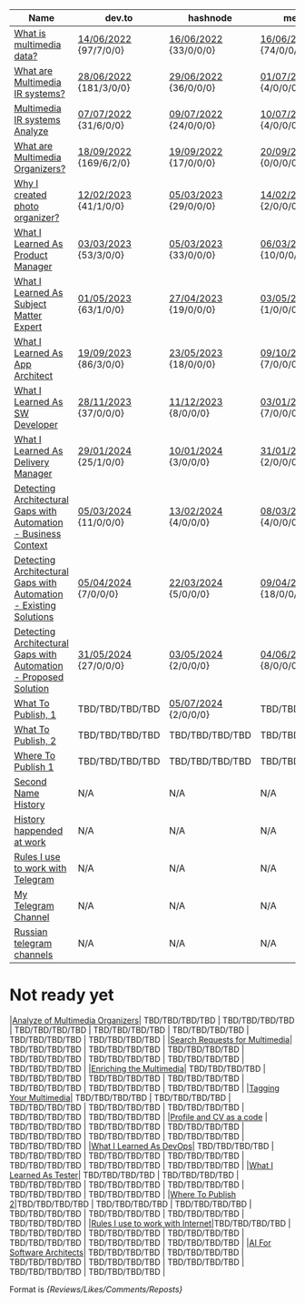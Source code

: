 |Name       | dev.to | hashnode   | medium     |reddit     | quora      | hackernoon | linkedin |
|-----------|--------|------------|------------|-----------|------------|------------|:--------:|
|[What is multimedia data?](./MultimediaData_en.md)| [14/06/2022](https://dev.to/dimanikulin/what-is-multimedia-data-111f) {97/7/0/0} |[16/06/2022](https://dimanikulin.hashnode.dev/what-is-multimedia-data) {33/0/0/0} | [16/06/2022](https://medium.com/@dimanikulin_43511/what-is-multimedia-data-16c2bfdb3829) {74/0/0/0} | [16/06/2022](https://www.reddit.com/r/fva/comments/ve7188/what_is_multimedia_data/) {320/0/0/0} | [19/06/2022](https://www.quora.com/profile/Dima-Nikulin-2/What-is-Multimedia-Data-We-live-in-the-digital-data-era-and-growing-of-the-Internet-gives-us-a-possibility-to-find-th) {34/0/0/0} | N/A | N/A |
|[What are Multimedia IR systems?](./MultimediaIRSystems_en.md)| [28/06/2022](https://dev.to/dimanikulin/what-are-multimedia-ir-systems-5c7n) {181/3/0/0} | [29/06/2022](https://dimanikulin.hashnode.dev/what-are-multimedia-ir-systems) {36/0/0/0} | [01/07/2022](https://medium.com/@dimanikulin_43511/what-are-multimedia-ir-systems-531366920642) {4/0/0/0} | [30/06/2022](https://www.reddit.com/r/fva/comments/vpl9z4/what_are_multimedia_ir_systems/) {57/0/0/0} | [03/07/2022](https://www.quora.com/profile/Dima-Nikulin-2/What-are-Multimedia-IR-Systems-Lets-briefly-overview-the-Multimedia-IR-systems-According-to-the-Wikipedia-https) {7/0/0/0} | N/A | N/A |
|[Multimedia IR systems Analyze](./MultimediaIRSystemsAnalyze_en.md)|[07/07/2022](https://dev.to/dimanikulin/multimedia-ir-systems-analyze-4e17) {31/6/0/0} | [09/07/2022](https://dimanikulin.hashnode.dev/multimedia-ir-systems-analyze) {24/0/0/0} | [10/07/2022](https://medium.com/@dimanikulin_43511/multimedia-ir-systems-analyze-67d40a5537c5) {4/0/0/0} | [12/07/2022](https://www.reddit.com/r/fva/comments/vxen0s/multimedia_ir_systems_analyze/) {41/0/0/0} | [13/07/2022](https://www.quora.com/profile/Dima-Nikulin-2/Multimedia-IR-Systems-analyze-Let-us-compare-several-multimedia-IR-systems-by-covering-requirements-and-needs-we-identi) {11/0/0/0} | N/A | N/A |
|[What are Multimedia Organizers?](./MultimediaOrganizers_en.md)| [18/09/2022](https://dev.to/dimanikulin/what-are-the-photo-organizers-1na9) {169/6/2/0} | [19/09/2022](https://dimanikulin.hashnode.dev/what-are-the-photo-organizers) {17/0/0/0} | [20/09/2022](https://medium.com/@dimanikulin_43511/multimedia-organizers-functions-e8def4e7d550) {0/0/0/0} | [20/08/2022](https://www.reddit.com/r/fva/comments/xkum82/what_are_the_multimedia_organizers/) {283/0/0/0} | [22/09/2022](https://www.quora.com/profile/Dima-Nikulin-2/What-are-the-Multimedia-Organizers-Multimedia-Organizers-functions-They-currently-perform-the-search-in-photo-set) {83/0/0/0} | N/A | N/A |
|[Why I created photo organizer?](./WhyCreatedPhotoOrganizer_en.md) | [12/02/2023](https://dev.to/dimanikulin/why-i-decided-to-create-my-photo-organizer-1g7n) {41/1/0/0} | [05/03/2023](https://dimanikulin.hashnode.dev/why-i-decided-to-create-my-photo-organizer) {29/0/0/0} | [14/02/2023](https://medium.com/@dimanikulin_43511/why-i-decided-to-create-my-photo-organizer-84ab40565927) {2/0/0/0} | [12/02/2023](https://www.reddit.com/r/fva/comments/112s9q1/why_i_decided_to_create_my_photo_organizer/) {178/0/0/0} | [17/02/2023](https://www.quora.com/profile/Dima-Nikulin-2/Why-I-decided-to-create-my-photo-organizer-As-a-child-I-used-to-flip-through-family-photo-album-to-see-my-relatives-w) {84/0/0/0} | N/A | [20/02/2023](https://www.linkedin.com/posts/dimanikulin_productengineering-photos-activity-7034072973523193856-MvF4?utm_source=share&utm_medium=member_desktop) {1533/5/0/0} |
|[What I Learned As Product Manager](./WhatILearnedAsProductManager_en.md) | [03/03/2023](https://dev.to/dimanikulin/what-i-learned-as-a-product-manager-while-creating-my-product-3fom) {53/3/0/0} | [05/03/2023](https://dimanikulin.hashnode.dev/what-i-learned-as-a-product-manager-while-creating-my-product) {33/0/0/0} | [06/03/2023](https://medium.com/@dimanikulin_43511/what-i-learned-as-a-product-manager-while-creating-my-product-d2cc97b23421) {10/0/0/0} | [10/03/2023](https://www.reddit.com/r/fva/comments/11nnrds/what_i_learned_as_a_product_manager_while/) {233/0/0/0} | [14/03/2023](https://www.quora.com/profile/Dima-Nikulin-2/What-I-learned-as-a-Product-Manager-while-creating-my-product-Design-Thinking-The-first-product-I-was-thinking-about-w-2) {80/0/0/0} | [01/05/2023](https://hackernoon.com/why-i-decided-to-create-a-photo-organizer-and-what-i-learned-as-a-result) {164/6/0/0} | [20/03/2023](https://www.linkedin.com/posts/dimanikulin_activity-7043490960445480960-KIPT?utm_source=share&utm_medium=member_desktop) {1360/1/0/0} |
|[What I Learned As Subject Matter Expert](./WhatILearnedAsSubjectMatterExpert_en.md) | [01/05/2023](https://dev.to/dimanikulin/what-i-learned-as-a-subject-matter-expert-while-creating-my-product-a42) {63/1/0/0} | [27/04/2023](https://dimanikulin.hashnode.dev/what-i-learned-as-a-subject-matter-expert-while-creating-my-product) {19/0/0/0} | [03/05/2023](https://medium.com/@dimanikulin_43511/what-i-learned-as-a-subject-matter-expert-while-creating-my-product-bae1e32db1b4) {1/0/0/0} | [15/05/2023](https://www.reddit.com/r/fva/comments/13i0mr6/what_i_learned_as_a_subject_matter_expert_while/) {207/0/0/0} | [17/05/2023](https://www.quora.com/profile/Dima-Nikulin-2/What-I-learned-as-a-Subject-Matter-Expert-while-creating-my-product) {6/0/0/0} | [08/12/2023](https://hackernoon.com/what-i-learned-as-a-subject-matter-expert-while-creating-my-product) {92/4/0/0} | [5/09/2023](https://www.linkedin.com/posts/dimanikulin_multimedia-metadata-organizers-activity-7108344168963334144-VIMY?utm_source=share&utm_medium=member_desktop) {1959/0/0/0} |
|[What I Learned As App Architect](./WhatILearnedAsAppArchitect_en.md) | [19/09/2023](https://dev.to/dimanikulin/what-i-learned-as-an-application-architect-while-creating-my-product-2j7p) {86/3/0/0} | [23/05/2023](https://dimanikulin.hashnode.dev/what-i-learned-as-an-application-architect-while-creating-my-product) {18/0/0/0} | [09/10/2023](https://medium.com/@dimanikulin_43511/what-i-learned-as-an-application-architect-while-creating-my-product-19852d4fdc16) {7/0/0/0} | [30/09/2023](https://www.reddit.com/r/fva/comments/16w0zr6/what_i_learned_as_an_application_architect_while/) {187/0/0/0} | [30/10/2023](https://www.quora.com/profile/Dima-Nikulin-2/What-I-learned-as-an-Application-Architect-while-creating-my-product) {4/0/0/0} | [27/12/2023](https://hackernoon.com/everything-i-learned-as-an-application-architect-while-creating-my-product) {64/5/0/0} | [18/10/2023](https://www.linkedin.com/posts/dimanikulin_activity-7120300166040989696-RtLh/?utm_source=share&utm_medium=member_desktop) {1992/13/0/0} |
|[What I Learned As SW Developer](./WhatILearnedAsSoftwareDeveloper_en.md)| [28/11/2023](https://dev.to/dimanikulin/what-i-learned-as-a-software-developer-while-creating-my-product-5a99) {37/0/0/0} | [11/12/2023](https://dimanikulin.hashnode.dev/what-i-learned-as-a-software-developer-while-creating-my-product) {8/0/0/0} | [03/01/2023](https://medium.com/@dimanikulin_43511/what-i-learned-as-a-software-developer-while-creating-my-product-fc7e3ac2534b) {7/0/0/0} | [04/01/2023](https://www.reddit.com/r/fva/comments/18y7jhe/what_i_learned_as_a_software_developer_while/) {280/0/0/0} | [08/01/2023](https://www.quora.com/profile/Dima-Nikulin-2/What-I-learned-as-a-Software-Developer-while-creating-my-product-Overview-This-article-delves-into-the-importance-of-c) {29/0/0/0} | [01/01/2024](https://hackernoon.com/everything-i-learned-as-a-software-developer-while-creating-my-product) {214/4/0/0} | [02/01/2024](https://www.linkedin.com/posts/dimanikulin_softwaredevelopment-codequality-documentation-activity-7147854830793924608-rx6Q?utm_source=share&utm_medium=member_desktop) {2664/6/2/0} |
|[What I Learned As Delivery Manager](./WhatILearnedAsDeliveryManager_en.md)| [29/01/2024](https://dev.to/dimanikulin/what-i-learned-as-a-delivery-manager-while-creating-my-product-55o1) {25/1/0/0} | [10/01/2024](https://dimanikulin.hashnode.dev/what-i-learned-as-a-delivery-manager-while-creating-my-product) {3/0/0/0} | [31/01/2024](https://medium.com/@dimanikulin_43511/what-i-learned-as-a-delivery-manager-while-creating-my-product-b466f0eb59a9) {2/0/0/0} | [05/02/2024](https://www.reddit.com/user/dimanikulin/comments/1ajaq6r/what_i_learned_as_a_delivery_manager_while/) {122/0/0/0} | [07/02/2024](https://www.quora.com/profile/Dima-Nikulin-2/What-I-learned-as-a-Delivery-Manager-while-creating-my-product) {5/0/0/0} | [17/01/2024](https://hackernoon.com/everything-i-learned-as-a-delivery-manager-while-creating-my-product) {428/4/0/0} | [23/01/2024](https://www.linkedin.com/posts/dimanikulin_readme-projectmanagement-projectcontrol-activity-7155467818996506624-1bmH?utm_source=share&utm_medium=member_desktop) {1850/3/0/0} |
|[Detecting Architectural Gaps with Automation - Business Context](./DAGBusinessContext_en.md)| [05/03/2024](https://dev.to/dimanikulin/detecting-architectural-gaps-with-automation-business-context-50ed) {11/0/0/0} | [13/02/2024](https://dimanikulin.hashnode.dev/detecting-architectural-gaps-with-automation-business-context) {4/0/0/0} | [08/03/2024](https://medium.com/@dimanikulin_43511/detecting-architectural-gaps-with-automation-business-context-256ef701336d) {4/0/0/0} | [15/03/2024](https://www.reddit.com/r/fva/comments/1bf6uo2/detecting_architectural_gaps_with_automation/) {374/0/0/1} | [19/03/2024](https://www.quora.com/profile/Dima-Nikulin-2/Detecting-Architectural-Gaps-with-Automation-Business-Context-Overview) {5/0/0/0} | [21/02/2024](https://hackernoon.com/detecting-architectural-gaps-with-automation-business-context) {101/5/0/0} | [27/02/2024](https://www.linkedin.com/posts/dimanikulin_softwarearchitecture-architecturevisualization-activity-7168137721008308224-9LoR?utm_source=share&utm_medium=member_desktop) {1495/5/0/0} |
|[Detecting Architectural Gaps with Automation - Existing Solutions](./DAGExistingSolutions_en.md)| [05/04/2024](https://dev.to/dimanikulin/detecting-architectural-gaps-with-automation-existing-solutions-35jk) {7/0/0/0} | [22/03/2024](https://dimanikulin.hashnode.dev/detecting-architectural-gaps-with-automation-existing-solutions) {5/0/0/0} | [09/04/2024](https://medium.com/@dimanikulin_43511/detecting-architectural-gaps-with-automation-existing-solutions-126dc655e11f) {18/0/0/0} | [16/04/2024](https://www.reddit.com/r/fva/comments/1c59jei/detecting_architectural_gaps_with_automation/) {603/0/0/1} | [23/04/2024](https://www.quora.com/profile/Dima-Nikulin-2/Detecting-Architectural-Gaps-with-Automation-Existing-Solutions-Introduction-In-the-rapidly-evolving-landscape-of-so) {3/0/0/0} | [29/03/2024](Comment from sheharyarkhan-this submission reads like a big ad) {N/A} | [12/04/2024](https://www.linkedin.com/posts/dimanikulin_activity-7184438022925414400-57ZO?utm_source=share&utm_medium=member_desktop) {1159/6/0/0} |
|[Detecting Architectural Gaps with Automation - Proposed Solution](./DAGProposedSolution_en.md) | [31/05/2024](https://dev.to/dimanikulin/detecting-architectural-gaps-with-automation-proposed-solution-35dg) {27/0/0/0} | [03/05/2024](https://dimanikulin.hashnode.dev/detecting-architectural-gaps-with-automation-proposed-solution) {2/0/0/0} | [04/06/2024](https://medium.com/@dimanikulin_43511/detecting-architectural-gaps-with-automation-proposed-solution-f80adbc829ce) {8/0/0/0} | [11/06/2024](https://www.reddit.com/r/fva/comments/1ddbfm1/detecting_architectural_gaps_with_automation/) {221/0/0/1} | [18/06/2024](https://www.quora.com/profile/Dima-Nikulin-2/Detecting-Architectural-Gaps-with-Automation-Proposed-Solution-Introduction-In-the-ever-evolving-realm-of-software-d) {3/0/0/0} | [23/05/2024](https://hackernoon.com/detecting-architectural-gaps-with-automation-proposed-solution) {2053/4/0/0} | [14/06/2024](https://www.linkedin.com/posts/dimanikulin_softwarearchitecture-integrationstrategies-activity-7207288570758279169-ZzBa?utm_source=share&utm_medium=member_desktop) {1087/3/0/0} |
|[What To Publish, 1](./PublishWhat1_en.md)|TBD/TBD/TBD/TBD | [05/07/2024](https://dimanikulin.hashnode.dev/what-content-to-create-and-how-to-publish-it-part-1) {2/0/0/0} | TBD/TBD/TBD/TBD | TBD/TBD/TBD/TBD | TBD/TBD/TBD/TBD | [27/07/2024](https://hackernoon.com/what-content-to-create-and-how-to-publish-it-part-1) {263/4/0/0} | TBD/TBD/TBD/TBD |
|[What To Publish, 2](./PublishWhat2_en.md)|TBD/TBD/TBD/TBD | TBD/TBD/TBD/TBD | TBD/TBD/TBD/TBD | TBD/TBD/TBD/TBD | TBD/TBD/TBD/TBD | TBD/TBD/TBD/TBD | TBD/TBD/TBD/TBD |
|[Where To Publish 1](./PublishWhere1_en.md)|TBD/TBD/TBD/TBD | TBD/TBD/TBD/TBD | TBD/TBD/TBD/TBD | TBD/TBD/TBD/TBD | TBD/TBD/TBD/TBD | TBD/TBD/TBD/TBD | TBD/TBD/TBD/TBD |
|[Second Name History](./HistorySecondName_ru.md)| N/A | N/A | N/A | N/A | N/A | N/A | [14/02/2022](https://www.linkedin.com/posts/dimanikulin_%D0%B1%D1%8B%D0%BB-%D1%82%D1%83%D1%82-%D0%BF%D0%BE%D1%81%D1%82-%D0%BE-%D1%84%D0%B0%D0%BC%D0%B8%D0%BB%D0%B8%D1%8F%D1%85-%D0%BD%D0%B5%D0%B4%D0%B0%D0%B2%D0%BD%D0%BE-https-activity-6899776405601611776-PJn7?utm_source=share&utm_medium=member_desktop) {6500/16/4/0} |
|[History happended at work](./HistoryAtWork_uk.md)| N/A | N/A | N/A | N/A | N/A | N/A | N/A |
|[Rules I use to work with Telegram](./MyRulesWorkingWithTg_uk.md)| N/A | N/A | N/A | N/A | N/A | N/A | N/A |
|[My Telegram Channel](./MyTelegramChannel_uk.md)| N/A | N/A | N/A | N/A | N/A | N/A | N/A |
|[Russian telegram channels](./MyRuTelegramChannels_ru.md)| N/A | N/A | N/A | N/A | N/A | N/A | N/A |

# Not ready yet

|[Analyze of Multimedia Organizers](./MultimediaOrganizersAnalyze_en.md)| TBD/TBD/TBD/TBD | TBD/TBD/TBD/TBD | TBD/TBD/TBD/TBD | TBD/TBD/TBD/TBD | TBD/TBD/TBD/TBD | TBD/TBD/TBD/TBD | TBD/TBD/TBD/TBD |
|[Search Requests for Multimedia](./MultimediaSearchRequests_en.md)| TBD/TBD/TBD/TBD | TBD/TBD/TBD/TBD | TBD/TBD/TBD/TBD | TBD/TBD/TBD/TBD | TBD/TBD/TBD/TBD | TBD/TBD/TBD/TBD | TBD/TBD/TBD/TBD |
|[Enriching the Multimedia](./MultimediaEnriching_en.md)| TBD/TBD/TBD/TBD | TBD/TBD/TBD/TBD | TBD/TBD/TBD/TBD | TBD/TBD/TBD/TBD | TBD/TBD/TBD/TBD | TBD/TBD/TBD/TBD | TBD/TBD/TBD/TBD |
|[Tagging Your Multimedia](./MultimediaTagging_en.md)| TBD/TBD/TBD/TBD | TBD/TBD/TBD/TBD | TBD/TBD/TBD/TBD | TBD/TBD/TBD/TBD | TBD/TBD/TBD/TBD | TBD/TBD/TBD/TBD | TBD/TBD/TBD/TBD |
|[Profile and CV as a code](./ProfileAsCode_en.md) | TBD/TBD/TBD/TBD | TBD/TBD/TBD/TBD | TBD/TBD/TBD/TBD | TBD/TBD/TBD/TBD | TBD/TBD/TBD/TBD | TBD/TBD/TBD/TBD | TBD/TBD/TBD/TBD |
|[What I Learned As DevOps](./WhatILearnedAsDevOps_en.md)| TBD/TBD/TBD/TBD | TBD/TBD/TBD/TBD | TBD/TBD/TBD/TBD | TBD/TBD/TBD/TBD | TBD/TBD/TBD/TBD | TBD/TBD/TBD/TBD | TBD/TBD/TBD/TBD |
|[What I Learned As Tester](./WhatILearnedAsTester_en.md)| TBD/TBD/TBD/TBD | TBD/TBD/TBD/TBD | TBD/TBD/TBD/TBD | TBD/TBD/TBD/TBD | TBD/TBD/TBD/TBD | TBD/TBD/TBD/TBD | TBD/TBD/TBD/TBD |
|[Where To Publish 2](./PublishWhere2_en.md)|TBD/TBD/TBD/TBD | TBD/TBD/TBD/TBD | TBD/TBD/TBD/TBD | TBD/TBD/TBD/TBD | TBD/TBD/TBD/TBD | TBD/TBD/TBD/TBD | TBD/TBD/TBD/TBD |
|[Rules I use to work with Internet](./MyRulesWorkingWithInternet_uk.md)|TBD/TBD/TBD/TBD | TBD/TBD/TBD/TBD | TBD/TBD/TBD/TBD | TBD/TBD/TBD/TBD | TBD/TBD/TBD/TBD | TBD/TBD/TBD/TBD | TBD/TBD/TBD/TBD |
|[AI For Software Architects](./AIForSWArchitects_en.md)| TBD/TBD/TBD/TBD | TBD/TBD/TBD/TBD | TBD/TBD/TBD/TBD | TBD/TBD/TBD/TBD | TBD/TBD/TBD/TBD | TBD/TBD/TBD/TBD | TBD/TBD/TBD/TBD |

Format is *{Reviews/Likes/Comments/Reposts}*
